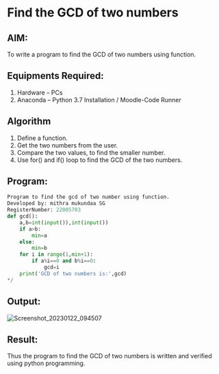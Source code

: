 # Find the GCD of two numbers

## AIM:
To write a program to find the GCD of two numbers using function.

## Equipments Required:
1. Hardware – PCs
2. Anaconda – Python 3.7 Installation / Moodle-Code Runner

## Algorithm
1. Define a function.
2. Get the two numbers from the user.
3. Compare the two values, to find the smaller number.
4. Use for() and if() loop to find the GCD of the two numbers.

## Program:
```python
Program to find the gcd of two number using function.
Developed by: mithra mukundaa SG
RegisterNumber: 22005703
def gcd():
    a,b=int(input()),int(input())
    if a>b:
        min=a
    else:
        min=b
    for i in range(1,min+1):
        if a%i==0 and b%i==0:
            gcd=i
    print('GCD of two numbers is:',gcd)
*/
```

## Output:

![Screenshot_20230122_094507](https://user-images.githubusercontent.com/121608770/213900361-0af51a4f-7862-47cd-a736-47f98805092c.png)


## Result:
Thus the program to find the GCD of two numbers is written and verified using python programming.

